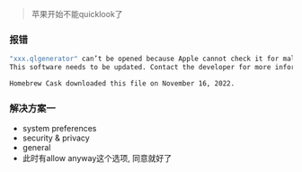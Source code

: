 > 苹果开始不能quicklook了

### 报错

```sh
"xxx.qlgenerator" can’t be opened because Apple cannot check it for malicious software.
This software needs to be updated. Contact the developer for more information.

Homebrew Cask downloaded this file on November 16, 2022.
```

###  解决方案一

- system preferences
- security & privacy
- general
- 此时有allow anyway这个选项, 同意就好了
